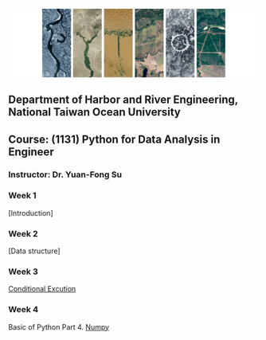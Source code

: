 
![Pytho](/PYTHON.png "Python in Landsat")
## Department of Harbor and River Engineering, National Taiwan Ocean University
## Course: (1131) Python for Data Analysis in Engineer
### Instructor: Dr. Yuan-Fong Su



### Week 1
[Introduction]

### Week 2
[Data structure]

### Week 3
[Conditional Excution](https://yuanfongsu.github.io/Python_Class_04_Conditional_Execution_and_Iteration.html)
<br>
### Week 4
Basic of Python Part 4. [Numpy](https://yuanfongsu.github.io/DM_MNIST_Classification.html)
<br>
